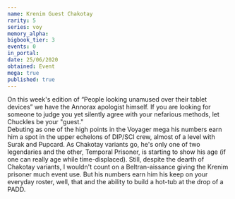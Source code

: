 ```yaml
---
name: Krenim Guest Chakotay
rarity: 5
series: voy
memory_alpha:
bigbook_tier: 3
events: 0
in_portal:
date: 25/06/2020
obtained: Event
mega: true
published: true
---
```


On this week's edition of “People looking unamused over their tablet devices” we have the Annorax apologist himself. If you are looking for someone to judge you yet silently agree with your nefarious methods, let Chuckles be your "guest."  
Debuting as one of the high points in the Voyager mega his numbers earn him a spot in the upper echelons of DIP/SCI crew, almost of a level with Surak and Pupcard. As Chakotay variants go, he's only one of two legendaries and the other, Temporal Prisoner, is starting to show his age (if one can really age while time-displaced). Still, despite the dearth of Chakotay variants, I wouldn't count on a Beltran-aissance giving the Krenim prisoner much event use. But his numbers earn him his keep on your everyday roster, well, that and the ability to build a hot-tub at the drop of a PADD.

